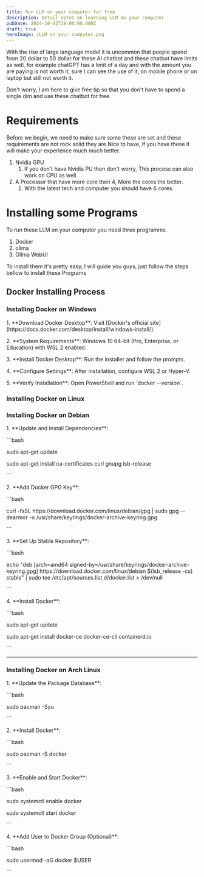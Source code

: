 ```yaml
---
title: Run LLM on your computer for free
description: Detail notes on learning LLM on your computer
pubDate: 2024-10-02T19:00:00.000Z
draft: true
heroImage: /LLM on your computer.png
---
```


With the rise of large language model it is uncommon that people spend from 20 dollar to 50 dollar for these AI chatbot and these chatbot have limits as well, for example chatGPT has a limit of a day and with the amount you are paying is not worth it, sure I can see the use of it, on mobile phone or on laptop but still not worth it. 

Don't worry, I am here to give free tip so that you don't have to spend a single dim and use these chatbot for free.

# Requirements

Before we begin, we need to make sure some these are set and these requirements are not rock solid they are Nice to have, if you have these it will make your experience much much better. 

1. Nvidia GPU
   1. If you don't have Nvidia PU then don't worry, This process can also work on CPU as well. 
2. A Processor that have more core then 4, More the cores the better.
   1. With the latest tech and computer you should have 6 cores. 

# Installing some Programs

To run these LLM on your computer you need three programms. 

1. Docker 
2. ollma
3. Ollma WebUI 

To install them it's pretty easy, I will guide you guys, just follow the steps bellow to install these Programs

## Docker Installing Process

### Installing Docker on Windows

1\. \*\*Download Docker Desktop\*\*: Visit \[Docker's official site]\(https\://docs.docker.com/desktop/install/windows-install/).

2\. \*\*System Requirements\*\*: Windows 10 64-bit (Pro, Enterprise, or Education) with WSL 2 enabled.

3\. \*\*Install Docker Desktop\*\*: Run the installer and follow the prompts.

4\. \*\*Configure Settings\*\*: After installation, configure WSL 2 or Hyper-V.

5\. \*\*Verify Installation\*\*: Open PowerShell and run \`docker --version\`.

### Installing Docker on Linux

### Installing Docker on Debian

1\. \*\*Update and Install Dependencies\*\*:

   \`\`\`bash

   sudo apt-get update

   sudo apt-get install ca-certificates curl gnupg lsb-release

   \`\`\`

2\. \*\*Add Docker GPG Key\*\*:

   \`\`\`bash

   curl -fsSL https\://download.docker.com/linux/debian/gpg | sudo gpg --dearmor -o /usr/share/keyrings/docker-archive-keyring.gpg

   \`\`\`

3\. \*\*Set Up Stable Repository\*\*:

   \`\`\`bash

   echo "deb \[arch=amd64 signed-by=/usr/share/keyrings/docker-archive-keyring.gpg] https\://download.docker.com/linux/debian $(lsb\_release -cs) stable" | sudo tee /etc/apt/sources.list.d/docker.list > /dev/null

   \`\`\`

4\. \*\*Install Docker\*\*:

   \`\`\`bash

   sudo apt-get update

   sudo apt-get install docker-ce docker-ce-cli containerd.io

   \`\`\`

***

### Installing Docker on Arch Linux

1\. \*\*Update the Package Database\*\*:

   \`\`\`bash

   sudo pacman -Syu

   \`\`\`

2\. \*\*Install Docker\*\*:

   \`\`\`bash

   sudo pacman -S docker

   \`\`\`

3\. \*\*Enable and Start Docker\*\*:

   \`\`\`bash

   sudo systemctl enable docker

   sudo systemctl start docker

   \`\`\`

4\. \*\*Add User to Docker Group (Optional)\*\*:

   \`\`\`bash

   sudo usermod -aG docker $USER

   \`\`\`
